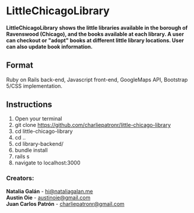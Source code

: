 # **LittleChicagoLibrary**
#### **LittleChicagoLibrary** shows the little libraries available in the borough of Ravenswood (Chicago), and the books available at each library. A user can checkout or "adopt" books at different little library locations. User can also update book information. 
## **Format**
Ruby on Rails back-end, Javascript front-end, GoogleMaps API, Bootstrap 5/CSS implementation.
## **Instructions**
1. Open your terminal
2. git clone https://github.com/charliepatronr/little-chicago-library
3. cd little-chicago-library
4. cd ..
5. cd library-backend/
4. bundle install
5. rails s
6. navigate to localhost:3000
### **Creators:**
**Natalia Galán** - hi@nataliagalan.me  
**Austin Oie** - austinoie@gmail.com  
**Juan Carlos Patrón** - charliepatronr@gmail.com  
